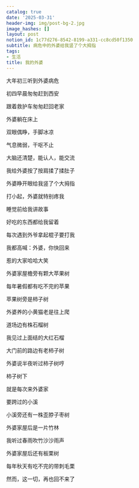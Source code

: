 ```yaml
---
catalog: true
date: '2025-03-31'
header-img: img/post-bg-2.jpg
image_hashes: []
layout: post
notion_id: 1c77d276-8542-8199-a331-cc8cd50f1350
subtitle: 病危中的外婆给我竖了个大拇指
tags:
- 生活
title: 我的外婆
---
```


大年初三听到外婆病危


初四早晨匆匆赶到西安


跟着救护车匆匆赶回老家


外婆躺在床上


双眼偶睁，手脚冰凉


气息微弱，干呕不止


大脑还清楚，能认人，能交流


我给外婆按了按肩揉了揉肚子


外婆睁开眼给我竖了个大拇指





打小起，外婆就特别疼我


睡觉前给我讲故事


好吃的东西都给我留着


每次遇到外爷拿起棍子要打我


我都高喊：外婆，你快回来


惹的大家哈哈大笑





外婆家屋檐旁有颗大苹果树


每年暑假都有吃不完的苹果


苹果树旁是柿子树


外婆养的小黄猫老是往上爬


道场边有株石榴树


我见过上面结的大红石榴


大门前的路边有老柿子树


外婆说半夜听过柿子树哼





柿子树下


就是每次来外婆家


要跨过的小溪


小溪旁还有一株歪脖子枣树


外婆家屋后是一片竹林


我听过春雨吹竹沙沙雨声


外婆家屋后还有板栗树


每年秋天有吃不完的带刺毛栗





然而，这一切，再也回不来了